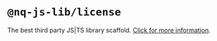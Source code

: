 # `@nq-js-lib/license`

The best third party JS|TS library scaffold. [Click for more information](https://github.com/nqdy666/jslib-base#readme).
